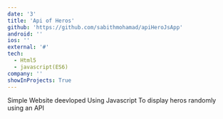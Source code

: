 ```yaml
---
date: '3'
title: 'Api of Heros'
github: 'https://github.com/sabithmohamad/apiHeroJsApp'
android: ''
ios: ''
external: '#'
tech:
  - Html5
  - javascript(ES6)
company: ''
showInProjects: True
---
```


Simple Website deevloped Using Javascript To display heros randomly using an API
